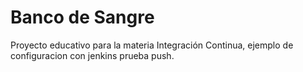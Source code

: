 # Banco de Sangre
Proyecto educativo para la materia Integración Continua, ejemplo de configuracion con jenkins prueba push.
